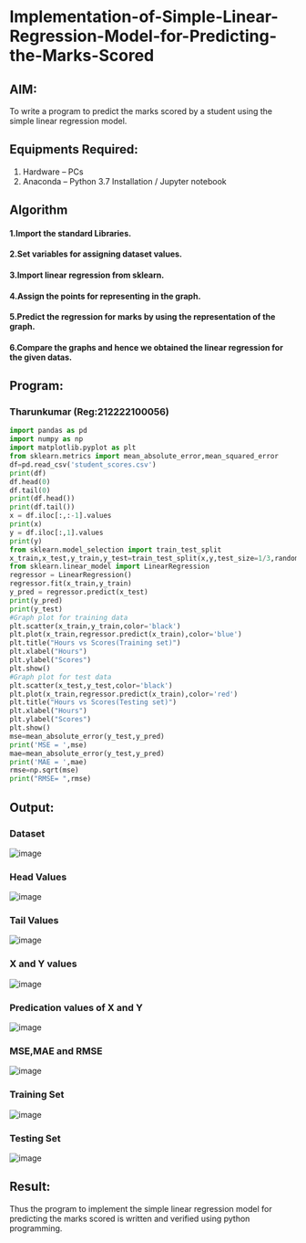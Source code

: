 # Implementation-of-Simple-Linear-Regression-Model-for-Predicting-the-Marks-Scored

## AIM:
To write a program to predict the marks scored by a student using the simple linear regression model.
## Equipments Required:
1. Hardware – PCs
2. Anaconda – Python 3.7 Installation / Jupyter notebook

## Algorithm
#### 1.Import the standard Libraries. 
#### 2.Set variables for assigning dataset values. 
#### 3.Import linear regression from sklearn. 
#### 4.Assign the points for representing in the graph. 
#### 5.Predict the regression for marks by using the representation of the graph. 
#### 6.Compare the graphs and hence we obtained the linear regression for the given datas.
## Program:
### Tharunkumar (Reg:212222100056)
```py
import pandas as pd
import numpy as np
import matplotlib.pyplot as plt
from sklearn.metrics import mean_absolute_error,mean_squared_error
df=pd.read_csv('student_scores.csv')
print(df)
df.head(0)
df.tail(0)
print(df.head())
print(df.tail())
x = df.iloc[:,:-1].values
print(x)
y = df.iloc[:,1].values
print(y)
from sklearn.model_selection import train_test_split
x_train,x_test,y_train,y_test=train_test_split(x,y,test_size=1/3,random_state=0)
from sklearn.linear_model import LinearRegression
regressor = LinearRegression()
regressor.fit(x_train,y_train)
y_pred = regressor.predict(x_test)
print(y_pred)
print(y_test)
#Graph plot for training data
plt.scatter(x_train,y_train,color='black')
plt.plot(x_train,regressor.predict(x_train),color='blue')
plt.title("Hours vs Scores(Training set)")
plt.xlabel("Hours")
plt.ylabel("Scores")
plt.show()
#Graph plot for test data
plt.scatter(x_test,y_test,color='black')
plt.plot(x_train,regressor.predict(x_train),color='red')
plt.title("Hours vs Scores(Testing set)")
plt.xlabel("Hours")
plt.ylabel("Scores")
plt.show()
mse=mean_absolute_error(y_test,y_pred)
print('MSE = ',mse)
mae=mean_absolute_error(y_test,y_pred)
print('MAE = ',mae)
rmse=np.sqrt(mse)
print("RMSE= ",rmse)
```
## Output:
### Dataset
![image](https://github.com/25tharunkumar/Implementation-of-Simple-Linear-Regression-Model-for-Predicting-the-Marks-Scored/assets/123470785/0ebb8725-8bd1-4930-9239-c9300576507b)

### Head Values
![image](https://github.com/25tharunkumar/Implementation-of-Simple-Linear-Regression-Model-for-Predicting-the-Marks-Scored/assets/123470785/250f810c-4957-4893-b8e3-f1591ca89d41)

### Tail Values
![image](https://github.com/25tharunkumar/Implementation-of-Simple-Linear-Regression-Model-for-Predicting-the-Marks-Scored/assets/123470785/47957d74-1438-467a-a9eb-dab83711fc11)

### X and Y values
![image](https://github.com/25tharunkumar/Implementation-of-Simple-Linear-Regression-Model-for-Predicting-the-Marks-Scored/assets/123470785/10f6fb22-c947-4e55-a604-c0c85ab481bf)

### Predication values of X and Y
![image](https://github.com/25tharunkumar/Implementation-of-Simple-Linear-Regression-Model-for-Predicting-the-Marks-Scored/assets/123470785/ab12a1b3-eb4d-4a39-b034-70ae0f01f32f)

### MSE,MAE and RMSE
![image](https://github.com/25tharunkumar/Implementation-of-Simple-Linear-Regression-Model-for-Predicting-the-Marks-Scored/assets/123470785/2896150f-33df-4e76-b383-8f46d30327a6)

### Training Set
![image](https://github.com/25tharunkumar/Implementation-of-Simple-Linear-Regression-Model-for-Predicting-the-Marks-Scored/assets/123470785/f07ae01c-1b82-4080-a69c-b43aa7f6143d)

### Testing Set
![image](https://github.com/25tharunkumar/Implementation-of-Simple-Linear-Regression-Model-for-Predicting-the-Marks-Scored/assets/123470785/3b921c54-73c9-45a2-b951-802077d2efd2)

## Result:
Thus the program to implement the simple linear regression model for predicting the marks scored is written and verified using python programming.
